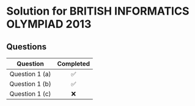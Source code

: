 # Solution for BRITISH INFORMATICS OLYMPIAD 2013

## Questions

|    Question    | Completed |
|:--------------:|:---------:|
| Question 1 (a) |     ✅     |
| Question 1 (b) |     ✅     |
| Question 1 (c) |     ❌     |
